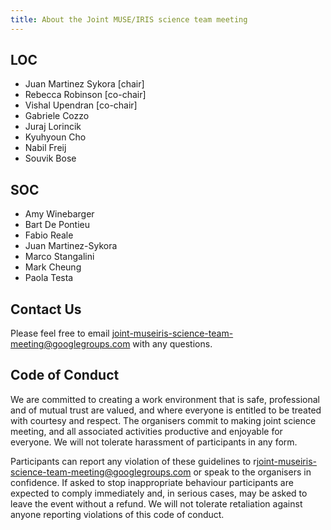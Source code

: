 ```yaml
---
title: About the Joint MUSE/IRIS science team meeting
---
```


## LOC

* Juan Martinez Sykora [chair]
* Rebecca Robinson [co-chair]
* Vishal Upendran [co-chair]
* Gabriele Cozzo
* Juraj Lorincik
* Kyuhyoun Cho
* Nabil Freij
* Souvik Bose

## SOC

* Amy Winebarger
* Bart De Pontieu
* Fabio Reale
* Juan Martinez-Sykora
* Marco Stangalini
* Mark Cheung
* Paola Testa

## Contact Us

Please feel free to email [joint-museiris-science-team-meeting@googlegroups.com](mailto:joint-museiris-science-team-meeting@googlegroups.com) with any questions.

## Code of Conduct

We are committed to creating a work environment that is safe, professional and of mutual trust are valued, and where everyone is entitled to be treated with courtesy and respect. The organisers commit to making joint science meeting, and all associated activities productive and enjoyable for everyone. We will not tolerate harassment of participants in any form.

Participants can report any violation of these guidelines to r[joint-museiris-science-team-meeting@googlegroups.com](mailto:joint-museiris-science-team-meeting@googlegroups.com) or speak to the organisers in confidence. If asked to stop inappropriate behaviour participants are expected to comply immediately and, in serious cases, may be asked to leave the event without a refund. We will not tolerate retaliation against anyone reporting violations of this code of conduct.

